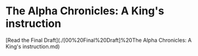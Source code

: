 # The Alpha Chronicles: A King's instruction

[Read the Final Draft](./[00%20Final%20Draft]%20The Alpha Chronicles: A King's instruction.md)
